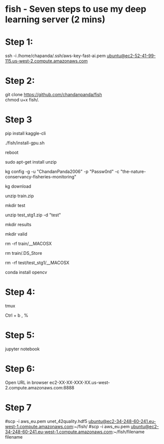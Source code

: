 # fish - Seven steps to use my deep learning server (2 mins)

# Step 1:
ssh -i /home/chapanda/.ssh/aws-key-fast-ai.pem ubuntu@ec2-52-41-99-115.us-west-2.compute.amazonaws.com

# Step 2:
git clone https://github.com/chandanpanda/fish	
chmod u+x fish/*.*

# Step 3
pip install kaggle-cli

./fish/install-gpu.sh

reboot

sudo apt-get install unzip

kg config -g -u "ChandanPanda2006" -p "Passw0rd" -c "the-nature-conservancy-fisheries-monitoring"

kg download

unzip train.zip

mkdir test

unzip test_stg1.zip -d "test"

mkdir results

mkdir valid

rm -rf train/__MACOSX

rm train/.DS_Store

rm -rf test/test_stg1/__MACOSX

conda install opencv

# Step 4:
tmux

Ctrl + b , %

# Step 5:
jupyter notebook

# Step 6:
Open URL in browser
ec2-XX-XX-XXX-XX.us-west-2.compute.amazonaws.com:8888

# Step 7 

#scp -i aws_eu.pem unet_42quality.hdf5  ubuntu@ec2-34-248-60-241.eu-west-1.compute.amazonaws.com:~/fish/
#scp -i aws_eu.pem ubuntu@ec2-34-248-60-241.eu-west-1.compute.amazonaws.com:~/fish/filename filename
